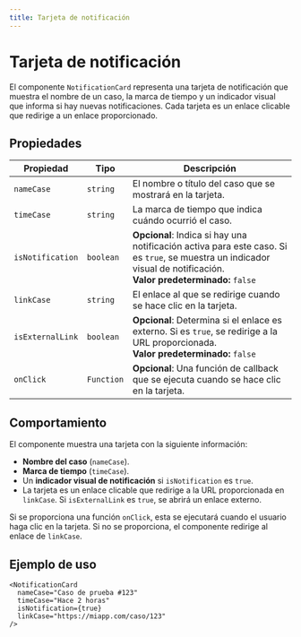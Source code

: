 ```yaml
---
title: Tarjeta de notificación
---
```


# Tarjeta de notificación

El componente `NotificationCard` representa una tarjeta de notificación que muestra el nombre de un caso, la marca de tiempo y un indicador visual que informa si hay nuevas notificaciones. Cada tarjeta es un enlace clicable que redirige a un enlace proporcionado.

## Propiedades

| Propiedad        | Tipo       | Descripción                                                                                                                                                               |
| ---------------- | ---------- | ------------------------------------------------------------------------------------------------------------------------------------------------------------------------- |
| `nameCase`       | `string`   | El nombre o título del caso que se mostrará en la tarjeta.                                                                                                                |
| `timeCase`       | `string`   | La marca de tiempo que indica cuándo ocurrió el caso.                                                                                                                     |
| `isNotification` | `boolean`  | **Opcional**: Indica si hay una notificación activa para este caso. Si es `true`, se muestra un indicador visual de notificación. <br /> **Valor predeterminado:** `false` |
| `linkCase`       | `string`   | El enlace al que se redirige cuando se hace clic en la tarjeta.                                                                                                           |
| `isExternalLink` | `boolean`  | **Opcional**: Determina si el enlace es externo. Si es `true`, se redirige a la URL proporcionada. <br /> **Valor predeterminado:** `false`                                |
| `onClick`        | `Function` | **Opcional**: Una función de callback que se ejecuta cuando se hace clic en la tarjeta.                                                                                   |

## Comportamiento

El componente muestra una tarjeta con la siguiente información:

- **Nombre del caso** (`nameCase`).
- **Marca de tiempo** (`timeCase`).
- Un **indicador visual de notificación** si `isNotification` es `true`.
- La tarjeta es un enlace clicable que redirige a la URL proporcionada en `linkCase`. Si `isExternalLink` es `true`, se abrirá un enlace externo.

Si se proporciona una función `onClick`, esta se ejecutará cuando el usuario haga clic en la tarjeta. Si no se proporciona, el componente redirige al enlace de `linkCase`.

## Ejemplo de uso

```tsx
<NotificationCard
  nameCase="Caso de prueba #123"
  timeCase="Hace 2 horas"
  isNotification={true}
  linkCase="https://miapp.com/caso/123"
/>
```
